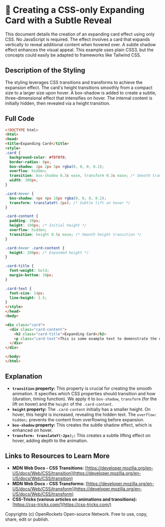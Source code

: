 # 🐞 Creating a CSS-only Expanding Card with a Subtle Reveal


This document details the creation of an expanding card effect using only CSS.  No JavaScript is required. The effect involves a card that expands vertically to reveal additional content when hovered over.  A subtle shadow effect enhances the visual appeal.  This example uses plain CSS3, but the concepts could easily be adapted to frameworks like Tailwind CSS.

## Description of the Styling

The styling leverages CSS transitions and transforms to achieve the expansion effect.  The card's height transitions smoothly from a compact size to a larger size upon hover.  A box-shadow is added to create a subtle, three-dimensional effect that intensifies on hover.  The internal content is initially hidden, then revealed via a height transition.

## Full Code

```html
<!DOCTYPE html>
<html>
<head>
<title>Expanding Card</title>
<style>
.card {
  background-color: #f0f0f0;
  border-radius: 8px;
  box-shadow: 2px 2px 5px rgba(0, 0, 0, 0.1);
  overflow: hidden;
  transition: box-shadow 0.3s ease, transform 0.3s ease; /* Smooth transitions */
  width: 300px;
}

.card:hover {
  box-shadow: 4px 4px 10px rgba(0, 0, 0, 0.2);
  transform: translateY(-2px); /* Subtle lift on hover */
}

.card-content {
  padding: 20px;
  height: 100px; /* Initial height */
  overflow: hidden;
  transition: height 0.5s ease; /* Smooth height transition */
}

.card:hover .card-content {
  height: 200px; /* Expanded height */
}

.card-title {
  font-weight: bold;
  margin-bottom: 10px;
}

.card-text {
  font-size: 14px;
  line-height: 1.5;
}
</style>
</head>
<body>

<div class="card">
  <div class="card-content">
    <h2 class="card-title">Expanding Card</h2>
    <p class="card-text">This is some example text to demonstrate the expanding card effect.  The card expands vertically when you hover over it, revealing more content.  No JavaScript is needed!</p>
  </div>
</div>

</body>
</html>
```

## Explanation

* **`transition` property:**  This property is crucial for creating the smooth animation. It specifies which CSS properties should transition and how (duration, timing function).  We apply it to `box-shadow`, `transform` (for the lift on hover) and the `height` of the `.card-content`.
* **`height` property:** The `.card-content` initially has a smaller height. On hover, this height is increased, revealing the hidden text.  The `overflow: hidden;` prevents the content from overflowing before expansion.
* **`box-shadow` property:** This creates the subtle shadow effect, which is enhanced on hover.
* **`transform: translateY(-2px);`:** This creates a subtle lifting effect on hover, adding depth to the animation.


## Links to Resources to Learn More

* **MDN Web Docs - CSS Transitions:** [https://developer.mozilla.org/en-US/docs/Web/CSS/transition](https://developer.mozilla.org/en-US/docs/Web/CSS/transition)
* **MDN Web Docs - CSS Transforms:** [https://developer.mozilla.org/en-US/docs/Web/CSS/transform](https://developer.mozilla.org/en-US/docs/Web/CSS/transform)
* **CSS-Tricks (various articles on animations and transitions):** [https://css-tricks.com/](https://css-tricks.com/)


Copyrights (c) OpenRockets Open-source Network. Free to use, copy, share, edit or publish.

